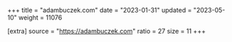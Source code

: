 +++
title = "adambuczek.com"
date = "2023-01-31"
updated = "2023-05-10"
weight = 11076

[extra]
source = "https://adambuczek.com"
ratio = 27
size = 11
+++
